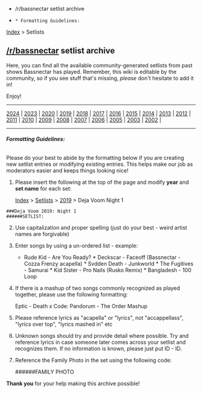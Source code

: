   * /r/bassnectar setlist archive
  *     * Formatting Guidelines:

[Index](https://www.reddit.com/r/bassnectar/wiki/index) > Setlists

## [/r/bassnectar](/r/bassnectar) setlist archive

Here, you can find all the available community-generated setlists from past
shows Bassnectar has played. Remember, this wiki is editable by the community,
so if you see stuff that's missing, _please_ don't hesitate to add it in!

Enjoy!

* * *

[2024](./setlists/2024.md) | [2023](./setlists/2023.md) | [2020](./setlists/2020.md) | [2019](./setlists/2019.md) | [2018](./setlists/2018.md) | [2017](./setlists/2017.md) | [2016](./setlists/2016.md) | [2015](./setlists/2015.md) | [2014](./setlists/2014.md) | [2013](./setlists/2013.md) | [2012](./setlists/2012.md) | [2011](./setlists/2011.md) | [2010](./setlists/2010.md) | [2009](./setlists/2009.md) | [2008](./setlists/2008.md) | [2007](./setlists/2007.md) | [2006](./setlists/2006.md) | [2005](./setlists/2005.md) | [2003](./setlists/2003.md) | [2002](./setlists/2002.md) | 

* * *

###### **Formatting Guidelines:**

Please do your best to abide by the formatting below if you are creating new
setlist entries or modifying existing entries. This helps make our job as
moderators easier and keeps things looking nice!

  1. Please insert the following at the top of the page and modify **year** and **set name** for each set:
    
        [Index](https://www.reddit.com/r/bassnectar/wiki/index) > 
    [Setlists](./setlists/) > 
    [2019](./setlists/2019.md) > Deja Voom Night 1
    
    ###Deja Voom 2019: Night 1
    ######SETLIST:
    

  2. Use capitalization and proper spelling (just do your best - weird artist names are forgivable)

  3. Enter songs by using a un-ordered list - example: 
    
        * Rude Kid - Are You Ready?
    * Deckscar - Faceoff (Bassnectar - Cozza Frenzy acapella)
    * Svdden Death - Junkworld
    * The Fugitives - Samurai
    * Kid Sister - Pro Nails (Rusko Remix)
    * Bangladesh - 100 Loop
    

  4. If there is a mashup of two songs commonly recognized as played together, please use the following formatting: 
    
        Eptic - Death x Code: Pandorum - The Order Mashup
    

  5. Please reference lyrics as "acapella" or "lyrics", not "accappellass", "lyrics over top", "lyrics mashed in" etc

  6. Unknown songs should try and provide detail where possible. Try and reference lyrics in case someone later comes across your setlist and recognizes them. If no information is known, please just put ID - ID.

  7. Reference the Family Photo in the set using the following code: 
    
        ######FAMILY PHOTO
    

  **Thank you** for your help making this archive possible!

